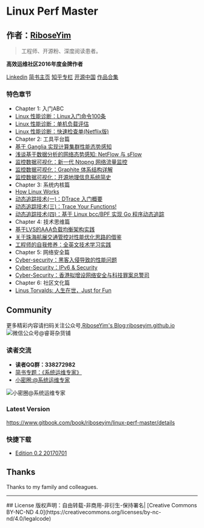 # Linux Perf Master

## 作者：[RiboseYim](https://riboseyim.github.io)

>工程师、开源粉、深度阅读患者。

**高效运维社区2016年度金牌作者**

[Linkedin](https://www.linkedin.com/in/riboseyim/)
[简书主页](http://www.jianshu.com/u/8cc1dba4bc96)
[知乎专栏](https://www.zhihu.com/people/riboseyim)
[开源中国](https://my.oschina.net/zijingshanke/blog)
[作品合集](chapter/about/2016.md)

### 特色章节
* Chapter 1: 入门ABC
* [Linux 性能诊断：Linux入门命令100条](chapter/abc/LinuxCommands.md)
* [Linux 性能诊断：单机负载评估](chapter/abc/load.md)
* [Linux 性能诊断：快速检查单(Netflix版)](chapter/abc/Netflix.md)
* Chapter 2: 工具平台篇
* [基于 Ganglia 实现计算集群性能态势感知](chapter/tools/ganglia.md)
* [浅谈基于数据分析的网络态势感知: NetFlow 与 sFlow](chapter/tools/sFlow.md)
* [监控数据可视化：新一代 Ntopng 网络流量监控](chapter/tools/ntopng.md)
* [监控数据可视化：Graphite 体系结构详解](chapter/tools/Visualization-Graphite.md)
* [监控数据可视化：开源地理信息系统简史](chapter/tools/Visualization-GIS.md)
* Chapter 3: 系统内核篇
* [How Linux Works](chapter/kernel/Linux-Works.md)
* [动态追踪技术(一)：DTrace 入门概要](chapter/dtrace/DTrace.md)
* [动态追踪技术(三)：Trace Your Functions!](chapter/dtrace/DTrace_FTrace.md)
* [动态追踪技术(四)：基于 Linux bcc/BPF 实现 Go 程序动态追踪](chapter/dtrace/DTrace_bcc.md)
* Chapter 4: 技术思维篇
* [基于LVS的AAA负载均衡架构实践](chapter/thinking/AAA.md)
* [关于珠海航展交通管控对性能优化思路的借鉴](chapter/thinking/traffic.md)
* [工程师的自我修养：全英文技术学习实践](chapter/thinking/Technology-English.md)
* Chapter 5: 网络安全篇
* [Cyber-security：黑客入侵导致的性能问题](chapter/cybersecurity/ssh.md)
* [Cyber-Security：IPv6 & Security](chapter/cybersecurity/IPv6.md)
* [Cyber-Security：香港拟增设网络安全与科技罪案总警司](chapter/cybersecurity/CSTCB.md)
* Chapter 6: 社区文化篇
* [Linus Torvalds: 人生在世，Just for Fun](chapter/culture/Linus_JustForFun.md)

## Community
更多精彩内容请扫码关注公众号,[RiboseYim's Blog:riboseyim.github.io](https://riboseyim.github.io?product=ebook&id=linuxperfmaster)
![微信公众号@睿哥杂货铺](http://o8m8ngokc.bkt.clouddn.com/ID_RiboseYim_201706.png)

### 读者交流
- **读者QQ群：338272982**
- [简书专题：《系统运维专家》](http://www.jianshu.com/c/9a817d8a67ea)
- [小密圈:@系统运维专家](http://t.xiaomiquan.com/U7qn6Qv)

![小密圈@系统运维专家](http://o8m8ngokc.bkt.clouddn.com/riboseyim_id_quanzi_ops_small.png)

### Latest Version
https://www.gitbook.com/book/riboseyim/linux-perf-master/details

### 快捷下载

- [Edition 0.2 20170701](https://pan.baidu.com/s/1i4VsrbR)


## Thanks
Thanks to my family and colleagues.

<hr>
## License
版权声明：自由转载-非商用-非衍生-保持署名| [Creative Commons BY-NC-ND 4.0](https://creativecommons.org/licenses/by-nc-nd/4.0/legalcode)
